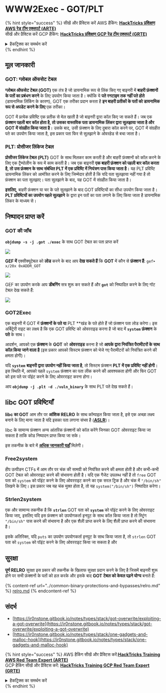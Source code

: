 # WWW2Exec - GOT/PLT

{% hint style="success" %}
सीखें और प्रैक्टिस करें AWS हैकिंग: <img src="/.gitbook/assets/arte.png" alt="" data-size="line">[**HackTricks प्रशिक्षण AWS रेड टीम एक्सपर्ट (ARTE)**](https://training.hacktricks.xyz/courses/arte)<img src="/.gitbook/assets/arte.png" alt="" data-size="line">\
सीखें और प्रैक्टिस करें GCP हैकिंग: <img src="/.gitbook/assets/grte.png" alt="" data-size="line">[**HackTricks प्रशिक्षण GCP रेड टीम एक्सपर्ट (GRTE)**<img src="/.gitbook/assets/grte.png" alt="" data-size="line">](https://training.hacktricks.xyz/courses/grte)

<details>

<summary>हैकट्रिक्स का समर्थन करें</summary>

* [**सदस्यता योजनाएं**](https://github.com/sponsors/carlospolop) की जाँच करें!
* **शामिल हों** 💬 [**डिस्कॉर्ड समूह**](https://discord.gg/hRep4RUj7f) या [**टेलीग्राम समूह**](https://t.me/peass) या हमें **ट्विटर** 🐦 [**@hacktricks\_live**](https://twitter.com/hacktricks\_live)** पर फॉलो** करें।
* **हैकिंग ट्रिक्स साझा करें** द्वारा **पीआर जमा करके** [**HackTricks**](https://github.com/carlospolop/hacktricks) और [**HackTricks Cloud**](https://github.com/carlospolop/hacktricks-cloud) github रेपो में।

</details>
{% endhint %}

## **मूल जानकारी**

### **GOT: ग्लोबल ऑफसेट टेबल**

**ग्लोबल ऑफसेट टेबल (GOT)** एक तंत्र है जो डायनामिक रूप से लिंक किए गए बाइनरी में **बाहरी फ़ंक्शनों के पतों का प्रबंधन करने** के लिए उपयोग किया जाता है। क्योंकि ये **पते रनटाइम तक नहीं पते होते** (डायनामिक लिंकिंग के कारण), GOT एक तरीका प्रदान करता है **इन बाहरी प्रतीकों के पतों को डायनामिक रूप से अपडेट करने के लिए** एक तरीका।

GOT में प्रत्येक प्रविष्टि एक प्रतीक से मेल खाती है जो बाइनरी द्वारा कॉल किए जा सकते हैं। जब एक **फ़ंक्शन पहली बार कॉल होता है, तो उसका वास्तविक पता डायनामिक लिंकर द्वारा सुलझाया जाता है और GOT में संग्रहीत किया जाता है**। उसके बाद, उसी फ़ंक्शन के लिए दुबारा कॉल करने पर, GOT में संग्रहीत पते का उपयोग किया जाता है, इस प्रकार पता फिर से सुलझाने के ओवरहेड से बचा जाता है।

### **PLT: प्रोसीजर लिंकेज टेबल**

**प्रोसीजर लिंकेज टेबल (PLT)** GOT के साथ मिलकर काम करती है और बाहरी फ़ंक्शनों को कॉल करने के लिए एक ट्रैम्पोलीन के रूप में काम करती है। जब एक बाइनरी **एक बाहरी फ़ंक्शन को पहली बार कॉल करता है, तो उस फ़ंक्शन के साथ संबंधित PLT में एक प्रविष्टि में नियंत्रण पास किया जाता है**। यह PLT प्रविष्टि डायनामिक लिंकर को आमंत्रित करने के लिए जिम्मेदार होती है कि यदि पता सुलझाया नहीं गया है तो फ़ंक्शन का पता सुलझाए। पता सुलझाने के बाद, यह GOT में संग्रहीत किया जाता है।

**इसलिए,** बाहरी फ़ंक्शन या चर के पते सुलझाने के बाद GOT प्रविष्टियों का सीधा उपयोग किया जाता है। **PLT प्रविष्टियों का उपयोग पहले सुलझाने** के द्वारा इन पतों का पता लगाने के लिए किया जाता है डायनामिक लिंकर के माध्यम से।

## निष्पादन प्राप्त करें

### GOT की जाँच

**`objdump -s -j .got ./exec`** के साथ GOT टेबल का पता प्राप्त करें

![](<../../.gitbook/assets/image (121).png>)

**GEF में** एक्सीक्यूटेबल को **लोड** करने के बाद आप **देख सकते हैं** कि **GOT** में कौन से **फ़ंक्शन हैं**: `gef➤ x/20x 0xADDR_GOT`

![](<../../.gitbook/assets/image (620) (1) (1) (1) (1) (1) (1) (1) (1) (1) (1) (1) (1) (1) (1) (1) (1) (1) (1) (1) (1) (1) (1) (1) (1) (1) (1) (1) (1) (1) (1) (1) (2) (2) (2).png>)

GEF का उपयोग करके आप **डीबगिंग** सत्र शुरू कर सकते हैं और **`got`** को निष्पादित करने के लिए गॉट टेबल देख सकते हैं:

![](<../../.gitbook/assets/image (496).png>)

### GOT2Exec

एक बाइनरी में GOT में **फ़ंक्शनों के पते या** PLT **खंड के पते होते हैं जो फ़ंक्शन पता लोड करेगा। इस अर्बिट्रेरी राइट का लक्ष्य है कि एक GOT प्रविष्टि को ओवरराइड करना है जो बाद में **`system`** **फ़ंक्शन** के **पते** के साथ।

आदर्शन, आपको एक **फ़ंक्शन** के **GOT** को **ओवरराइड** करना है जो **आपके द्वारा नियंत्रित पैरामीटरों के साथ कॉल किया जाने वाला है** (इस प्रकार आपको सिस्टम फ़ंक्शन को भेजे गए पैरामीटरों को नियंत्रित करने की क्षमता होगी)।

यदि **`system`** **बाइनरी द्वारा उपयोग नहीं किया जाता है**, तो सिस्टम फ़ंक्शन **PLT में एक प्रविष्टि नहीं होगी**। इस स्थिति में, आपको पहले `system` फ़ंक्शन का पता लीक करने की आवश्यकता होगी और फिर GOT को इस पते पर पॉइंट करने के लिए ओवरराइट करना होगा।

आप **`objdump -j .plt -d ./vuln_binary`** के साथ PLT पते देख सकते हैं।

## libc GOT प्रविष्टियाँ

**libc का GOT** आम तौर पर **आंशिक RELRO** के साथ कॉम्पाइल किया जाता है, इसे एक अच्छा लक्ष्य बनाने के लिए माना जाता है यदि इसका पता लगाना संभव है ([**ASLR**](../common-binary-protections-and-bypasses/aslr/))।

libc के सामान्य फ़ंक्शन अन्य आंतरिक फ़ंक्शनों को कॉल करेंगे जिनका GOT ओवरराइट किया जा सकता है ताकि कोड निष्पादन प्राप्त किया जा सके।

इस तकनीक के बारे में [**अधिक जानकारी यहाँ**](https://github.com/nobodyisnobody/docs/blob/main/code.execution.on.last.libc/README.md#1---targetting-libc-got-entries) मिलेगी।

### **Free2system**

हीप उत्पीडन CTFs में आम तौर पर चंक की सामग्री को नियंत्रित करने की क्षमता होती है और कभी-कभी GOT टेबल को ओवरराइट करने की संभावना होती है। यदि एक गैजेट उपलब्ध नहीं है तो `free` GOT पता को `system` को पॉइंट करने के लिए ओवरराइट करने का एक सरल ट्रिक है और चंक में `"/bin/sh"` लिखने के लिए। इस प्रकार जब यह चंक मुक्त होता है, तो यह `system("/bin/sh")` निष्पादित करेगा।

### **Strlen2system**

एक और सामान्य तकनीक है कि **`strlen`** GOT पता को **`system`** को पॉइंट करने के लिए ओवरराइट किया जाए, इसलिए यदि इस फ़ंक्शन को उपयोगकर्ता इनपुट के साथ कॉल किया जाता है तो स्ट्रिंग `"/bin/sh"` पास करने की संभावना है और एक शैली प्राप्त करने के लिए शैली प्राप्त करने की संभावना है।

इसके अतिरिक्त, यदि `puts` का उपयोग उपयोगकर्ता इनपुट के साथ किया जाता है, तो `strlen` GOT पता को `system` को पॉइंट करने के लिए ओवरराइट किया जा सकता है और
## **सुरक्षा**

**पूर्ण RELRO** सुरक्षा इस प्रकार की तकनीक के खिलाफ सुरक्षा प्रदान करने के लिए है जिसमें बाइनरी शुरू होने पर सभी फ़ंक्शनों के पतों को हल करके और इसके बाद **GOT टेबल को केवल पढ़ने योग्य** बनाते हैं:

{% content-ref url="../common-binary-protections-and-bypasses/relro.md" %}
[relro.md](../common-binary-protections-and-bypasses/relro.md)
{% endcontent-ref %}

## संदर्भ

* [https://ir0nstone.gitbook.io/notes/types/stack/got-overwrite/exploiting-a-got-overwrite](https://ir0nstone.gitbook.io/notes/types/stack/got-overwrite/exploiting-a-got-overwrite)
* [https://ir0nstone.gitbook.io/notes/types/stack/one-gadgets-and-malloc-hook](https://ir0nstone.gitbook.io/notes/types/stack/one-gadgets-and-malloc-hook)

{% hint style="success" %}
AWS हैकिंग सीखें और प्रैक्टिस करें:<img src="/.gitbook/assets/arte.png" alt="" data-size="line">[**HackTricks Training AWS Red Team Expert (ARTE)**](https://training.hacktricks.xyz/courses/arte)<img src="/.gitbook/assets/arte.png" alt="" data-size="line">\
GCP हैकिंग सीखें और प्रैक्टिस करें: <img src="/.gitbook/assets/grte.png" alt="" data-size="line">[**HackTricks Training GCP Red Team Expert (GRTE)**<img src="/.gitbook/assets/grte.png" alt="" data-size="line">](https://training.hacktricks.xyz/courses/grte)

<details>

<summary>हैकट्रिक्स का समर्थन करें</summary>

* [**सदस्यता योजनाएँ**](https://github.com/sponsors/carlospolop) की जाँच करें!
* **शामिल हों** 💬 [**डिस्कॉर्ड समूह**](https://discord.gg/hRep4RUj7f) या [**टेलीग्राम समूह**](https://t.me/peass) या हमें **ट्विटर** 🐦 [**@hacktricks\_live**](https://twitter.com/hacktricks\_live)** पर फॉलो** करें।
* **हैकिंग ट्रिक्स साझा करें** [**HackTricks**](https://github.com/carlospolop/hacktricks) और [**HackTricks Cloud**](https://github.com/carlospolop/hacktricks-cloud) github रेपो में PR जमा करके।

</details>
{% endhint %}
